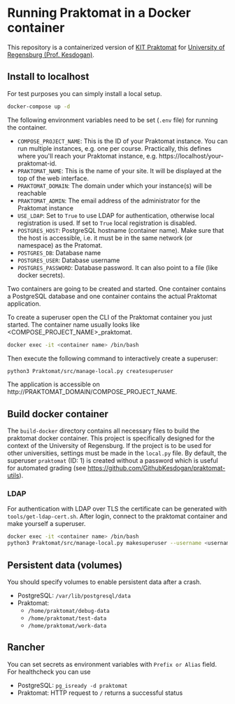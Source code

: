 # Running Praktomat in a Docker container

This repository is a containerized version of [KIT Praktomat](https://github.com/KITPraktomatTeam/Praktomat) for [University of Regensburg (Prof. Kesdogan)](https://itsec.ur.de).  

## Install to localhost
For test purposes you can simply install a local setup.  
```bash
docker-compose up -d
```  

The following environment variables need to be set (`.env` file) for running the container.
- `COMPOSE_PROJECT_NAME`: This is the ID of your Praktomat instance. You can run multiple instances, e.g. one per course. Practically, this defines where you'll reach your Praktomat instance, e.g. https://localhost/your-praktomat-id.
- `PRAKTOMAT_NAME`: This is the name of your site. It will be displayed at the top of the web interface.
- `PRAKTOMAT_DOMAIN`: The domain under which your instance(s) will be reachable
- `PRAKTOMAT_ADMIN`: The email address of the administrator for the Praktomat instance
- `USE_LDAP`: Set to `True` to use LDAP for authentication, otherwise local registration is used. If set to `True` local registration is disabled.
- `POSTGRES_HOST`: PostgreSQL hostname (container name). Make sure that the host is accessible, i.e. it must be in the same network (or namespace) as the Pratomat.
- `POSTGRES_DB`: Database name
- `POSTGRES_USER`: Database username
- `POSTGRES_PASSWORD`: Database password. It can also point to a file (like docker secrets).

Two containers are going to be created and started. One container contains a PostgreSQL database and one container contains the actual Praktomat application.  

To create a superuser open the CLI of the Praktomat container you just started. The container name usually looks like <COMPOSE_PROJECT_NAME>_praktomat.

```bash
docker exec -it <container name> /bin/bash
```
Then execute the following command to interactively create a superuser:

```bash
python3 Praktomat/src/manage-local.py createsuperuser
```

The application is accessible on http://PRAKTOMAT_DOMAIN/COMPOSE_PROJECT_NAME.

## Build docker container
The `build-docker` directory contains all necessary files to build the praktomat docker container. This project is specifically designed for the context of the University of Regensburg. If the project is to be used for other universities, settings must be made in the `local.py` file. By default, the superuser `praktomat` (ID: 1) is created without a password which is useful for automated grading (see https://github.com/GithubKesdogan/praktomat-utils).

### LDAP
For authentication with LDAP over TLS the certificate can be generated with `tools/get-ldap-cert.sh`. After login, connect to the praktomat container and make yourself a superuser.
```bash
docker exec -it <container name> /bin/bash
python3 Praktomat/src/manage-local.py makesuperuser --username <username>
```

## Persistent data (volumes)
You should specify volumes to enable persistent data after a crash.
- PostgreSQL: `/var/lib/postgresql/data`
- Praktomat:
    - `/home/praktomat/debug-data`
    - `/home/praktomat/test-data`
    - `/home/praktomat/work-data`

## Rancher
You can set secrets as environment variables with `Prefix or Alias` field. For healthcheck you can use
- PostgreSQL: `pg_isready -d praktomat`
- Praktomat: HTTP request to `/` returns a successful status